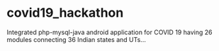 # covid19_hackathon
Integrated php-mysql-java android application for COVID 19 having 26 modules connecting 36 Indian states and UTs...
